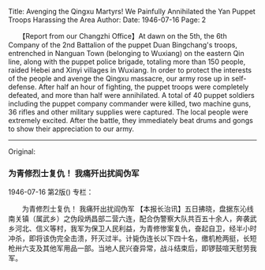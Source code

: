 Title: Avenging the Qingxu Martyrs! We Painfully Annihilated the Yan Puppet Troops Harassing the Area
Author:
Date: 1946-07-16
Page: 2

　　【Report from our Changzhi Office】At dawn on the 5th, the 6th Company of the 2nd Battalion of the puppet Duan Bingchang's troops, entrenched in Nanguan Town (belonging to Wuxiang) on the eastern Qin line, along with the puppet police brigade, totaling more than 150 people, raided Hebei and Xinyi villages in Wuxiang. In order to protect the interests of the people and avenge the Qingxu massacre, our army rose up in self-defense. After half an hour of fighting, the puppet troops were completely defeated, and more than half were annihilated. A total of 40 puppet soldiers including the puppet company commander were killed, two machine guns, 36 rifles and other military supplies were captured. The local people were extremely excited. After the battle, they immediately beat drums and gongs to show their appreciation to our army.



<hr /> 

Original: 


### 为青修烈士复仇！  我痛歼出扰阎伪军

1946-07-16
第2版()
专栏：

　　为青修烈士复仇！
    我痛歼出扰阎伪军
    【本报长治讯】五日拂晓，盘据东沁线南关镇（属武乡）之伪段炳昌部二营六连，配合伪警察大队共百五十余人，奔袭武乡河北、信义等村，我军为保卫人民利益，为青修惨案复仇，奋起自卫，经半小时冲杀，即将该伪完全击溃，歼灭过半。计毙伪连长以下四十名，缴机枪两挺，长短枪卅六支及其他军用品一部。当地人民兴奋异常，战斗结束后，即锣鼓喧天慰劳我军。
